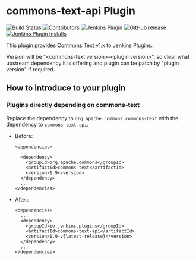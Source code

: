 commons-text-api Plugin
===================

[![Build Status](https://ci.jenkins.io/job/Plugins/job/commons-text-api-plugin/job/main/badge/icon)](https://ci.jenkins.io/job/Plugins/job/commons-text-api-plugin/job/main/)
[![Contributors](https://img.shields.io/github/contributors/jenkinsci/commons-text-api-plugin.svg)](https://github.com/jenkinsci/commons-text-api-plugin/graphs/contributors)
[![Jenkins Plugin](https://img.shields.io/jenkins/plugin/v/commons-text-api.svg)](https://plugins.jenkins.io/commons-text-api)
[![GitHub release](https://img.shields.io/github/v/tag/jenkinsci/commons-text-api-plugin?label=changelog)](https://github.com/jenkinsci/commons-text-api-plugin/blob/main/CHANGELOG.md)
[![Jenkins Plugin Installs](https://img.shields.io/jenkins/plugin/i/commons-text-api.svg?color=blue)](https://plugins.jenkins.io/commons-text-api)

This plugin provides [Commons Text v1.x](https://commons.apache.org/proper/commons-text/) to Jenkins Plugins.<br>

Version will be "&lt;commons-text version&gt;-&lt;plugin version&gt;", so clear what upstream dependency it is offering and plugin can be patch by "plugin version" if required.

## How to introduce to your plugin

### Plugins directly depending on commons-text

Replace the dependency to `org.apache.commons:commons-text` with the dependency to `commons-text-api`.

* Before:
    ```
    <dependencies>
      ...
      <dependency>
        <groupId>org.apache.commons</groupId>
        <artifactId>commons-text</artifactId>
        <version>1.9</version>
      </dependency>
      ...
    </dependencies>
    ```
* After:
    ```
    <dependencies>
      ...
      <dependency>
        <groupId>io.jenkins.plugins</groupId>
        <artifactId>commons-text-api</artifactId>
        <version>1.9-v{latest-release}</version>
      </dependency>
      ...
    </dependencies>
    ```
